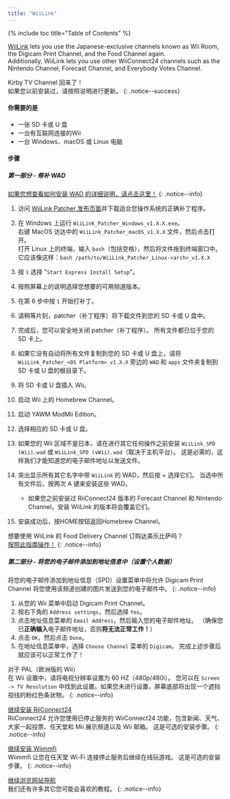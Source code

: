 ```yaml
---
title: "WiiLink"
---
```


{% include toc title="Table of Contents" %}

[WiiLink](https://wiilink24.com/) lets you use the Japanese-exclusive channels known as Wii Room, the Digicam Print Channel, and the Food Channel again. <br> Additionally, WiiLink lets you use other WiiConnect24 channels such as the Nintendo Channel, Forecast Channel, and Everybody Votes Channel.

Kirby TV Channel 回来了！ <br> 如果您以前安装过，请按照说明进行更新。
{: .notice--success}

#### 你需要的是

- 一张 SD 卡或 U 盘
- 一台有互联网连接的Wii
- 一台 Windows、macOS 或 Linux 电脑

#### 步骤

##### 第一部分 - 修补 WAD

[如果您想查看如何安装 WAD 的详细说明，请点击这里！](yawmme)
{: .notice--info}

1. 访问 [WiiLink Patcher 发布页面](https://github.com/WiiLink24/WiiLink24-Patcher/releases)并下载适合您操作系统的正确补丁程序。
1. 在 Windows 上运行 `WiiLink_Patcher_Windows_v1.X.X.exe`。 <br> 右键 MacOS 访达中的 `WiiLink_Patcher_macOS_v1.X.X` 文件，然后点击打开。 <br> 打开 Linux 上的终端，输入 `bash`（包括空格），然后将文件拖到终端窗口中。 它应该像这样：`bash /path/to/WiiLink_Patcher_Linux-<arch>_v1.X.X`
1. 按 `1` 选择 "`Start Express Install Setup`"。
1. 按照屏幕上的说明选择您想要的可用频道版本。
1. 在第 6 步中按 `1` 开始打补丁。
1. 请稍等片刻，patcher（补丁程序）将下载文件到您的 SD 卡或 U 盘中。
1. 完成后，您可以安全地关闭 patcher（补丁程序）。 所有文件都已位于您的 SD 卡上。
1. 如果它没有自动将所有文件复制到您的 SD 卡或 U 盘上，请将<br>`WiiLink_Patcher_<OS Platform>_v1.X.X` 旁边的 `WAD` 和 `apps` 文件夹复制到 SD 卡或 U 盘的根目录下。
1. 将 SD 卡或 U 盘插入 Wii。
1. 启动 Wii 上的 Homebrew Channel。
1. 启动 YAWM ModMii Edition。
1. 选择相应的 SD 卡或 U 盘。
1. 如果您的 Wii 区域不是日本，请在进行其它任何操作之前安装 `WiiLink_SPD (Wii).wad` 或 `WiiLink_SPD (vWii).wad`（取决于主机平台）。 这是必需的，这样我们才能知道您的电子邮件地址以发送文件。
1. 突出显示所有其它名字中带 `WiiLink` 的 WAD，然后按 + 选择它们。 当选中所有文件后，按两次 A 键来安装这些 WAD。
    - 如果您之前安装过 RiiConnect24 版本的 Forecast Channel 和 Nintendo Channel，安装 WiiLink 的版本将会覆盖它们。

1. 安装成功后，按HOME按钮返回Homebrew Channel。

想要使用 WiiLink 的 Food Delivery Channel 订购达美乐比萨吗？<br>[按照此指南操作！](wiilink-demae-dominos)
{: .notice--info}

##### 第二部分 - 将您的电子邮件添加到地址信息中（设置个人数据）

将您的电子邮件添加到地址信息（SPD）设置菜单中将允许 Digicam Print Channel 将您使用该频道创建的图片发送到您的电子邮件中。
{: .notice--info}

1. 从您的 Wii 菜单中启动 Digicam Print Channel。
2. 按右下角的 `Address settings`，然后选择 `Yes`。
3. 点击地址信息菜单的 `Email Address`，然后输入您的电子邮件地址。 （确保您已**正确输入**电子邮件地址，否则**将无法正常工作！**）
4. 点击 `OK`，然后点击 `Done`。
5. 在地址信息菜单中，选择 `Choose Channel` 菜单的 `Digicam`。 完成上述步骤后就应该可以正常工作了！

对于 PAL（欧洲版的 Wii）<br> 在 Wii 设置中，请将电视分辨率设置为 60 HZ（480p/480i）。 您可以在 `Screen -> TV Resolution` 中找到此设置。如果您未进行设置，屏幕底部将出现一个遮挡视线的粉红色条状物。
{: .notice--info}

[继续安装 RiiConnect24](riiconnect24)<br> RiiConnect24 允许您使用已停止服务的 WiiConnect24 功能，包含新闻、天气、大家一起投票、任天堂和 Mii 展示频道以及 Wii 邮箱。 这是可选的安装步骤。
{: .notice--info}

[继续安装 Wiimmfi](wiimmfi)<br> Wiimmfi 让您在任天堂 Wi-Fi 连接停止服务后继续在线玩游戏。 这是可选的安装步骤。
{: .notice--info}

[继续浏览网站导航](site-navigation)<br> 我们还有许多其它您可能会喜欢的教程。
{: .notice--info}
